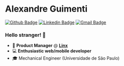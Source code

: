 # Alexandre Guimenti

[![Github Badge](https://img.shields.io/badge/-Github-000?style=flat-square&logo=Github&logoColor=white&link=https://github.com/lucasgdb)](https://github.com/alexguimenti)
[![Linkedin Badge](https://img.shields.io/badge/-LinkedIn-blue?style=flat-square&logo=Linkedin&logoColor=white&link=https://www.linkedin.com/in/rebeccamanzi/)](https://www.linkedin.com/in/alexandre-guimenti-a8a4b910a/)
[![Gmail Badge](https://img.shields.io/badge/-Gmail-c14438?style=flat-square&logo=Gmail&logoColor=white&link=mailto:rebeccamanzi@gmail.com)](mailto:alexguimenti@gmail.com)


### Hello stranger! 👋

- :rocket: **Product Manager** @ 
[**Linx**](https://www.linx.com.br/)
- :computer: **Enthusiastic web/mobile developer** 
- :mortar_board: Mechanical Engineer (Universidade de São Paulo)
